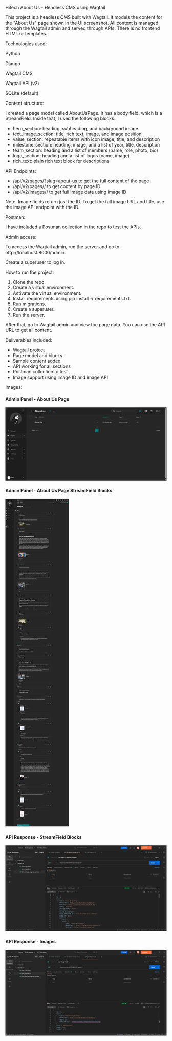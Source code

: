 Hitech About Us - Headless CMS using Wagtail

This project is a headless CMS built with Wagtail. It models the content for the "About Us" page shown in the UI screenshot. All content is managed through the Wagtail admin and served through APIs. There is no frontend HTML or templates.

Technologies used:

Python

Django

Wagtail CMS

Wagtail API (v2)

SQLite (default)

Content structure:

I created a page model called AboutUsPage. It has a body field, which is a StreamField. Inside that, I used the following blocks:

- hero_section: heading, subheading, and background image
- text_image_section: title, rich text, image, and image position
- value_section: repeatable items with icon image, title, and description
- milestone_section: heading, image, and a list of year, title, description
- team_section: heading and a list of members (name, role, photo, bio)
- logo_section: heading and a list of logos (name, image)
- rich_text: plain rich text block for descriptions

API Endpoints:

- /api/v2/pages/?slug=about-us to get the full content of the page
- /api/v2/pages/<id>/ to get content by page ID
- /api/v2/images/<id>/ to get full image data using image ID

Note: Image fields return just the ID. To get the full image URL and title, use the image API endpoint with the ID.

Postman:

I have included a Postman collection in the repo to test the APIs.

Admin access:

To access the Wagtail admin, run the server and go to http://localhost:8000/admin.

Create a superuser to log in.

How to run the project:

1. Clone the repo.
2. Create a virtual environment.
3. Activate the virtual environment.
4. Install requirements using pip install -r requirements.txt.
5. Run migrations.
6. Create a superuser.
7. Run the server.

After that, go to Wagtail admin and view the page data. You can use the API URL to get all content.

Deliverables included:

- Wagtail project
- Page model and blocks
- Sample content added
- API working for all sections
- Postman collection to test
- Image support using image ID and image API

Images:

#### Admin Panel  - About Us Page 
![admin.png](screenshot/admin.png)

#### Admin Panel - About Us Page StreamField Blocks
![img.png](screenshot/streamfield_blocks.png)

#### API Response - StreamField Blocks
![img.png](screenshot/about_us_api_response.png)

#### API Response - Images
![img.png](screenshot/get_images.png)